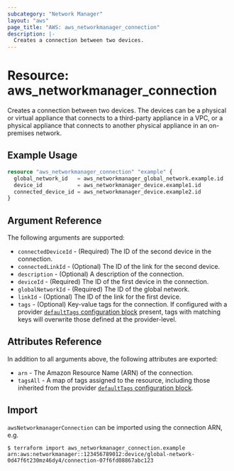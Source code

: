 ```yaml
---
subcategory: "Network Manager"
layout: "aws"
page_title: "AWS: aws_networkmanager_connection"
description: |-
  Creates a connection between two devices.
---
```


# Resource: aws_networkmanager_connection

Creates a connection between two devices.
The devices can be a physical or virtual appliance that connects to a third-party appliance in a VPC, or a physical appliance that connects to another physical appliance in an on-premises network.

## Example Usage

```terraform
resource "aws_networkmanager_connection" "example" {
  global_network_id   = aws_networkmanager_global_network.example.id
  device_id           = aws_networkmanager_device.example1.id
  connected_device_id = aws_networkmanager_device.example2.id
}
```

## Argument Reference

The following arguments are supported:

* `connectedDeviceId` - (Required) The ID of the second device in the connection.
* `connectedLinkId` - (Optional) The ID of the link for the second device.
* `description` - (Optional) A description of the connection.
* `deviceId` - (Required) The ID of the first device in the connection.
* `globalNetworkId` - (Required) The ID of the global network.
* `linkId` - (Optional) The ID of the link for the first device.
* `tags` - (Optional) Key-value tags for the connection. If configured with a provider [`defaultTags` configuration block](https://registry.terraform.io/providers/hashicorp/aws/latest/docs#default_tags-configuration-block) present, tags with matching keys will overwrite those defined at the provider-level.

## Attributes Reference

In addition to all arguments above, the following attributes are exported:

* `arn` - The Amazon Resource Name (ARN) of the connection.
* `tagsAll` - A map of tags assigned to the resource, including those inherited from the provider [`defaultTags` configuration block](https://registry.terraform.io/providers/hashicorp/aws/latest/docs#default_tags-configuration-block).

## Import

`awsNetworkmanagerConnection` can be imported using the connection ARN, e.g.

```
$ terraform import aws_networkmanager_connection.example arn:aws:networkmanager::123456789012:device/global-network-0d47f6t230mz46dy4/connection-07f6fd08867abc123
```

<!-- cache-key: cdktf-0.17.0-pre.15 input-bd4b772c4e6c1da0b813460fe4308f2b1bfe42cfdab352f84bb6fd52498545b1 -->